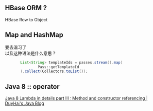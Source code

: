 ## HBase ORM ?
HBase Row to Object
## Map and HashMap
要去温习了    
以及这种语法是什么意思？
```java
       List<String> templateIds = passes.stream().map(
               Pass::getTemplateId
       ).collect(Collectors.toList());
```
## Java 8 :: operator
[Java 8 Lambda in details part III : Method and constructor referencing | DuyHai's Java Blog](https://doanduyhai.wordpress.com/2012/07/14/java-8-lambda-in-details-part-iii-method-and-constructor-referencing/)